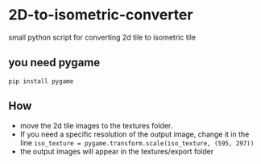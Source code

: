 # 2D-to-isometric-converter
small python script for converting 2d tile to isometric tile
## you need pygame
```pip install pygame```
## How
- move the 2d tile images to the textures folder.
- If you need a specific resolution of the output image, change it in the line ```iso_texture = pygame.transform.scale(iso_texture, (595, 297))```
- the output images will appear in the textures/export folder
